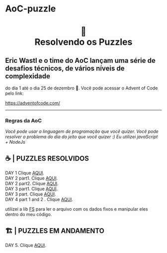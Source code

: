 # AoC-puzzle


<h1 align="center">
📄<br>Resolvendo os Puzzles
</h1>

## Eric Wastl e o time do AoC lançam uma série de desafios técnicos, de vários níveis de complexidade

do dia 1 até o dia 25 de dezembro :santa:. Você pode acessar o Advent of Code pelo link:

https://adventofcode.com/

---

### Regras da AoC

_Você pode usar a linguagem de programação que você quizer. 
Você pode resolver o problema do dia do jeito que você quizer :)_
_Eu utilizei javaScript + NodeJs_

## ☕ | PUZZLES RESOLVIDOS

DAY 1 Clique [AQUI](https://github.com/diego-maker/AoC-puzzle/blob/main/src/index.js).<br>
DAY 2 part1. Clique [AQUI](https://github.com/diego-maker/AoC-puzzle/blob/main/src/day2_part1.js).<br>
DAY 2 part2. Clique [AQUI](https://github.com/diego-maker/AoC-puzzle/blob/main/src/day2_part2.js).<br>
DAY 3 part1. Clique [AQUI](https://github.com/diego-maker/AoC-puzzle/blob/main/src/day3_part1.js).<br>
DAY 3 part. Clique [AQUI](https://github.com/diego-maker/AoC-puzzle/blob/main/src/day3_part2.js).<br>
DAY 4 part 1 and 2 . Clique [AQUI](https://github.com/diego-maker/AoC-puzzle/blob/main/src/day4.js).<br>


utilizei a lib <a href="https://www.npmjs.com/package/fs-js">FS</a> para ler o arquivo com os dados fixos e manipular eles dentro do meu código.

## :building_construction: | PUZZLES EM ANDAMENTO
DAY 5. Clique [AQUI](https://github.com/diego-maker/AoC-puzzle/blob/main/src/day5.js).<br>
